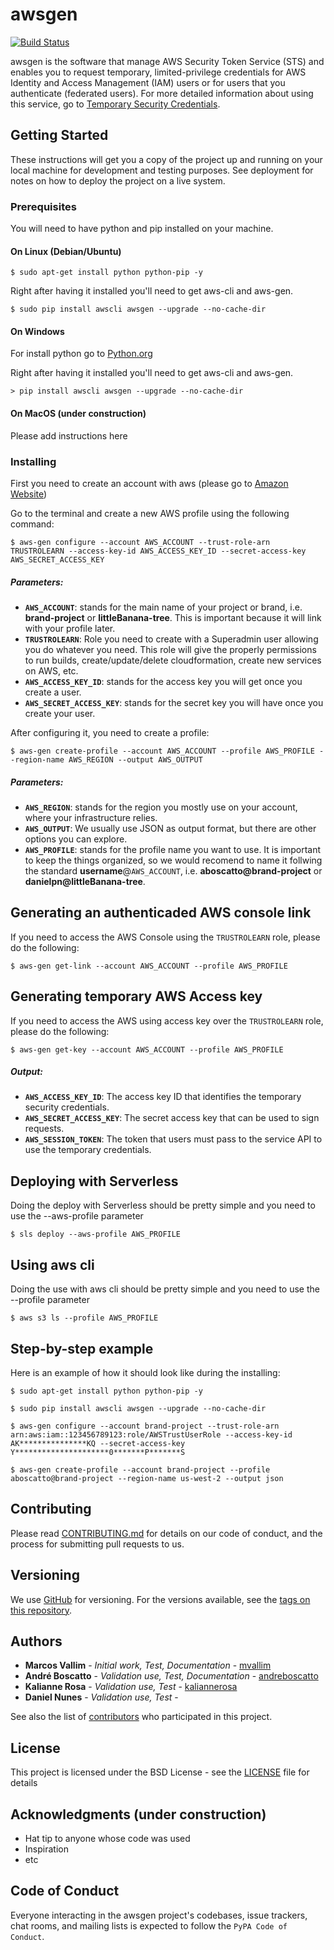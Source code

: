 # awsgen

[![Build Status](https://travis-ci.org/mvallim/aws-gen-cli.svg?branch=master)](https://travis-ci.org/mvallim/aws-gen-cli/builds)

awsgen is the software that manage AWS Security Token Service (STS) and enables you to request temporary, limited-privilege credentials for AWS Identity and Access Management (IAM) users or for users that you authenticate (federated users).
For more detailed information about using this service, go to [Temporary Security Credentials](https://docs.aws.amazon.com/IAM/latest/UserGuide/id_credentials_temp.html).

## Getting Started

These instructions will get you a copy of the project up and running on your local machine for development and testing purposes. See deployment for notes on how to deploy the project on a live system.

### Prerequisites

You will need to have python and pip installed on your machine.

#### On Linux (Debian/Ubuntu)

```
$ sudo apt-get install python python-pip -y
```
Right after having it installed you'll need to get aws-cli and aws-gen.

```
$ sudo pip install awscli awsgen --upgrade --no-cache-dir
```

#### On Windows

For install python go to [Python.org](https://www.python.org/downloads/windows/)

Right after having it installed you'll need to get aws-cli and aws-gen.

```
> pip install awscli awsgen --upgrade --no-cache-dir
```

#### On MacOS (under construction)

Please add instructions here

### Installing

First you need to create an account with aws (please go to [Amazon Website](https://aws.amazon.com/))

Go to the terminal and create a new AWS profile using the following command:

```
$ aws-gen configure --account AWS_ACCOUNT --trust-role-arn TRUSTROLEARN --access-key-id AWS_ACCESS_KEY_ID --secret-access-key AWS_SECRET_ACCESS_KEY
```

##### Parameters:
* __`AWS_ACCOUNT`__: stands for the main name of your project or brand, i.e. __brand-project__ or __littleBanana-tree__. This is important because it will link with your profile later.
* __`TRUSTROLEARN`__: Role you need to create with a Superadmin user allowing you do whatever you need. This role will give the properly permissions to run builds, create/update/delete cloudformation, create new services on AWS, etc.
* __`AWS_ACCESS_KEY_ID`__: stands for the access key you will get once you create a user.
* __`AWS_SECRET_ACCESS_KEY`__: stands for the secret key you will have once you create your user.

After configuring it, you need to create a profile:

```
$ aws-gen create-profile --account AWS_ACCOUNT --profile AWS_PROFILE --region-name AWS_REGION --output AWS_OUTPUT
```

##### Parameters:
* __`AWS_REGION`__: stands for the region you mostly use on your account, where your infrastructure relies.
* __`AWS_OUTPUT`__: We usually use JSON as output format, but there are other options you can explore.
* __`AWS_PROFILE`__: stands for the profile name you want to use. It is important to keep the things organized, so we would recomend to name it follwing the standard __username__@`AWS_ACCOUNT`, i.e. __aboscatto@brand-project__ or __danielpn@littleBanana-tree__.

## Generating an authenticaded AWS console link

If you need to access the AWS Console using the `TRUSTROLEARN` role, please do the following:

```
$ aws-gen get-link --account AWS_ACCOUNT --profile AWS_PROFILE
```

## Generating temporary AWS Access key

If you need to access the AWS using access key over the `TRUSTROLEARN` role, please do the following:

```
$ aws-gen get-key --account AWS_ACCOUNT --profile AWS_PROFILE
```
##### Output:
* __`AWS_ACCESS_KEY_ID`__: The access key ID that identifies the temporary security credentials.
* __`AWS_SECRET_ACCESS_KEY`__: The secret access key that can be used to sign requests.
* __`AWS_SESSION_TOKEN`__: The token that users must pass to the service API to use the temporary credentials.

## Deploying with Serverless

Doing the deploy with Serverless should be pretty simple and you need to use the --aws-profile parameter

```
$ sls deploy --aws-profile AWS_PROFILE
```
## Using aws cli

Doing the use with aws cli should be pretty simple and you need to use the --profile parameter

```
$ aws s3 ls --profile AWS_PROFILE
```

## Step-by-step example

Here is an example of how it should look like during the installing:
```
$ sudo apt-get install python python-pip -y
```
```
$ sudo pip install awscli awsgen --upgrade --no-cache-dir
```
```
$ aws-gen configure --account brand-project --trust-role-arn arn:aws:iam::123456789123:role/AWSTrustUserRole --access-key-id AK***************KQ --secret-access-key Y*********************0*******P*******S
```
```
$ aws-gen create-profile --account brand-project --profile aboscatto@brand-project --region-name us-west-2 --output json
```

## Contributing

Please read [CONTRIBUTING.md](https://github.com/mvallim/aws-gen-cli/blob/master/CONTRIBUTING.md) for details on our code of conduct, and the process for submitting pull requests to us.

## Versioning

We use [GitHub](https://github.com/mvallim/aws-gen-cli) for versioning. For the versions available, see the [tags on this repository](https://github.com/mvallim/aws-gen-cli/tags). 

## Authors

* **Marcos Vallim** - *Initial work, Test, Documentation* - [mvallim](https://github.com/mvallim)
* **André Boscatto** - *Validation use, Test, Documentation* - [andreboscatto](https://github.com/andreboscatto)
* **Kalianne Rosa** - *Validation use, Test* - [kaliannerosa](https://github.com/KalianneRosa)
* **Daniel Nunes** - *Validation use, Test* - []()

See also the list of [contributors](https://github.com/mvallim/aws-gen-cli/blob/master/CONTRIBUTORS.txt) who participated in this project.

## License

This project is licensed under the BSD License - see the [LICENSE](LICENSE) file for details

## Acknowledgments (under construction)

* Hat tip to anyone whose code was used
* Inspiration
* etc

## Code of Conduct

Everyone interacting in the awsgen project's codebases, issue trackers, chat rooms, and mailing lists is expected to follow the `PyPA Code of Conduct`.
